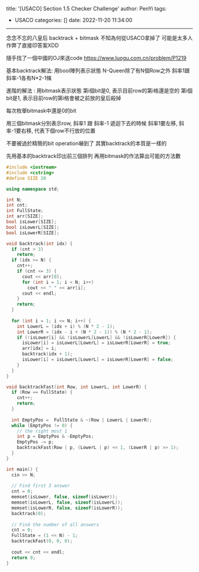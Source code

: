 title: '[USACO] Section 1.5 Checker Challenge'
author: PenYi
tags:
  - USACO
categories: []
date: 2022-11-20 11:34:00
---

念念不忘的八皇后 backtrack + bitmask
不知為何從USACO拿掉了
可能是太多人作弊了直接印答案XDD

隨手找了一個中國的OJ來送code
https://www.luogu.com.cn/problem/P1219

基本backtrack解法: 
用bool陣列表示狀態
N-Queen除了有N個Row之外
斜率1跟斜率-1各有N\*2-1條

進階的解法 :
用bitmask表示狀態
第i個bit是0, 表示目前row的第i格還是空的
第i個bit是1, 表示目前row的第i格會被之前放的皇后殺掉

每次枚舉bitmask中還是0的bit

用三個bitmask分別表示row, 斜率1 跟 斜率-1
遞迴下去的時候
斜率1要左移, 斜率-1要右移, 代表下個row不行放的位置

不要被過於精簡的bit operation嚇到了
其實backtrack的本質是一樣的

先用基本的backtrack印出前三個排列
再用bitmask的作法算出可能的方法數

```c++
#include <iostream>
#include <cstring>
#define SIZE 20

using namespace std;

int N;
int cnt;
int FullState;
int arr[SIZE];
bool isLower[SIZE];
bool isLowerL[SIZE];
bool isLowerR[SIZE];

void backtrack(int idx) {
  if (cnt > 3)
    return;
  if (idx >= N) {
    cnt++;
    if (cnt <= 3) {
      cout << arr[0];
      for (int i = 1; i < N; i++)
        cout << " " << arr[i];
      cout << endl;
    }
    return;
  }
  
  for (int i = 1; i <= N; i++) {
    int LowerL = (idx + i) % (N * 2 - 1);
    int LowerR = (idx - i + (N * 2 - 1)) % (N * 2 - 1);
    if (!isLower[i] && !isLowerL[LowerL] && !isLowerR[LowerR]) {
      isLower[i] = isLowerL[LowerL] = isLowerR[LowerR] = true;
      arr[idx] = i;
      backtrack(idx + 1);
      isLower[i] = isLowerL[LowerL] = isLowerR[LowerR] = false;
    }
  }
}

void backtrackFast(int Row, int LowerL, int LowerR) {
  if (Row == FullState) {
    cnt++;
    return;
  }
  
  int EmptyPos =  FullState & ~(Row | LowerL | LowerR);
  while (EmptyPos != 0) {
    // the right most 1
    int p = EmptyPos & -EmptyPos;
    EmptyPos -= p;
    backtrackFast(Row | p, (LowerL | p) << 1, (LowerR | p) >> 1);
  }
}

int main() {
  cin >> N;
  
  // Find first 3 answer
  cnt = 0;
  memset(isLower, false, sizeof(isLower));
  memset(isLowerL, false, sizeof(isLowerL));
  memset(isLowerR, false, sizeof(isLowerR));
  backtrack(0);
  
  // Find the number of all answers
  cnt = 0;
  FullState = (1 << N) - 1;
  backtrackFast(0, 0, 0);
  
  cout << cnt << endl;
  return 0;
}



```